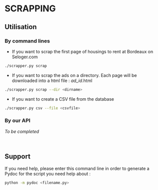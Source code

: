 # SCRAPPING

## **Utilisation**

### By command lines

- If you want to scrap the first page of housings to rent at Bordeaux on Seloger.com
```bash
./scrapper.py scrap
```
- If you want to scrap the ads on a directory. Each page will be downloaded into a html file : *ad_id*.html
```bash
./scrapper.py scrap --dir <dirname>
```

- If you want to create a CSV file from the database
```bash
./scrapper.py csv --file <csvfile>
```

### By our API

*To be completed*

<br />

## **Support**

If you need help, please enter this command line in order to generate a Pydoc for the script you need help about :
```bash
python -m pydoc <filename.py>
```
